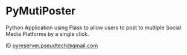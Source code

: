 # PyMutiPoster
Python Application using Flask to allow users to post to multiple Social Media Platforms by a single click.

ID pyreserver.pseudtech@gmail.com
